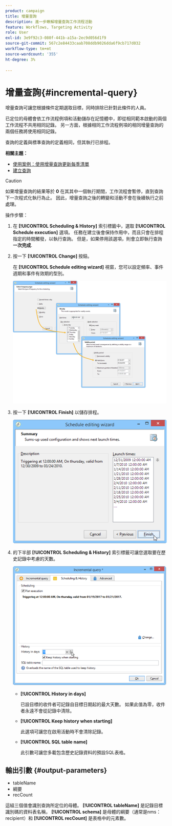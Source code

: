 ```yaml
---
product: campaign
title: 增量查詢
description: 進一步瞭解增量查詢工作流程活動
feature: Workflows, Targeting Activity
role: User
exl-id: 3e9f92c3-080f-441b-a15a-2ec9d056d1f9
source-git-commit: 567c2e84433caab708ddb9026dda6f9cb717d032
workflow-type: tm+mt
source-wordcount: '355'
ht-degree: 3%

---
```


# 增量查詢{#incremental-query}



增量查詢可讓您根據條件定期選取目標，同時排除已針對此條件的人員。

已定位的母體會依工作流程例項和活動儲存在記憶體中，即從相同範本啟動的兩個工作流程不共用相同記錄。 另一方面，根據相同工作流程例項的相同增量查詢的兩個任務將使用相同記錄。

查詢的定義與標準查詢的定義相同，但其執行已排程。

**相關主題：**

* [使用案例：使用增量查詢更新每季清單](quarterly-list-update.md)
* [建立查詢](query.md#creating-a-query)

>[!CAUTION]
>
>如果增量查詢的結果等於 **0** 在其其中一個執行期間，工作流程會暫停，直到查詢下一次程式化執行為止。 因此，增量查詢之後的轉變和活動不會在後續執行之前處理。

操作步驟：

1. 在 **[!UICONTROL Scheduling & History]** 索引標籤中，選取 **[!UICONTROL Schedule execution]** 選項。 任務在建立後會保持作用中，而且只會在排程指定的時間觸發，以執行查詢。 但是，如果停用該選項，則會立即執行查詢 **一次完成**.
1. 按一下 **[!UICONTROL Change]** 按鈕。

   在 **[!UICONTROL Schedule editing wizard]** 視窗，您可以設定頻率、事件週期和事件有效期的型別。

   ![](assets/s_user_segmentation_wizard_11.png)

1. 按一下 **[!UICONTROL Finish]** 以儲存排程。

   ![](assets/s_user_segmentation_wizard_valid.png)

1. 的下半部 **[!UICONTROL Scheduling & History]** 索引標籤可讓您選取要在歷史記錄中考慮的天數。

   ![](assets/edit_request_inc.png)

   * **[!UICONTROL History in days]**

     已設目標的收件者可記錄自目標日期起的最大天數。 如果此值為零，收件者永遠不會從記錄中清除。

   * **[!UICONTROL Keep history when starting]**

     此選項可讓您在啟用活動時不會清除記錄。

   * **[!UICONTROL SQL table name]**

     此引數可讓您多載包含歷史記錄資料的預設SQL表格。

## 輸出引數 {#output-parameters}

* tableName
* 綱要
* recCount

這組三個值會識別查詢所定位的母體。 **[!UICONTROL tableName]** 是記錄目標識別碼的資料表名稱， **[!UICONTROL schema]** 是母體的綱要（通常是nms：recipient）和 **[!UICONTROL recCount]** 是表格中的元素數。
